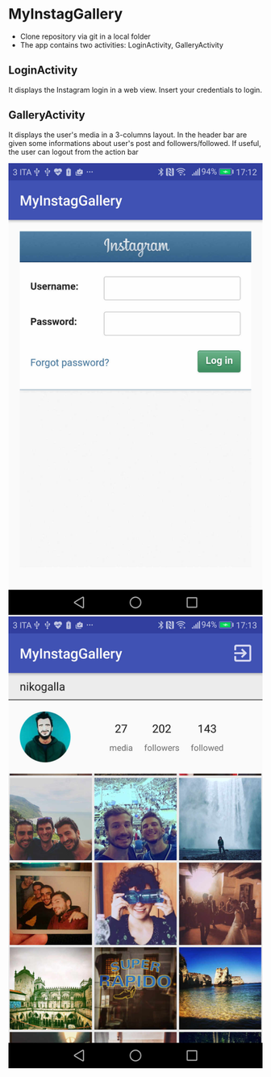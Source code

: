 # MyInstagGallery

- Clone repository via git in a local folder
- The app contains two activities: LoginActivity, GalleryActivity

## LoginActivity
It displays the Instagram login in a web view. Insert your credentials to login.
## GalleryActivity
It displays the user's media in a 3-columns layout. In the header bar are given some informations about user's post and followers/followed. If useful, the user can logout from the action bar

![Login](https://github.com/ngallazzi/MyInstagGallery/blob/master/login.jpg)
![Gallery](https://github.com/ngallazzi/MyInstagGallery/blob/master/gallery.jpg)